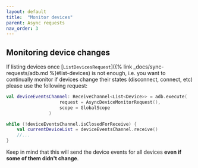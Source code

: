 ```yaml
---
layout: default
title:  "Monitor devices"
parent: Async requests
nav_order: 3
---
```


## Monitoring device changes

If listing devices once [`ListDevicesRequest`]({% link _docs/sync-requests/adb.md %}#list-devices) is not enough, i.e. you want to
 continually monitor if devices change their states (disconnect, connect, etc) please use the following request:

```kotlin
val deviceEventsChannel: ReceiveChannel<List<Device>> = adb.execute(
                    request = AsyncDeviceMonitorRequest(),
                    scope = GlobalScope
                )

while (!deviceEventsChannel.isClosedForReceive) {
    val currentDeviceList = deviceEventsChannel.receive()
    //...
}
```

Keep in mind that this will send the device events for all devices **even if some of them didn't change**.